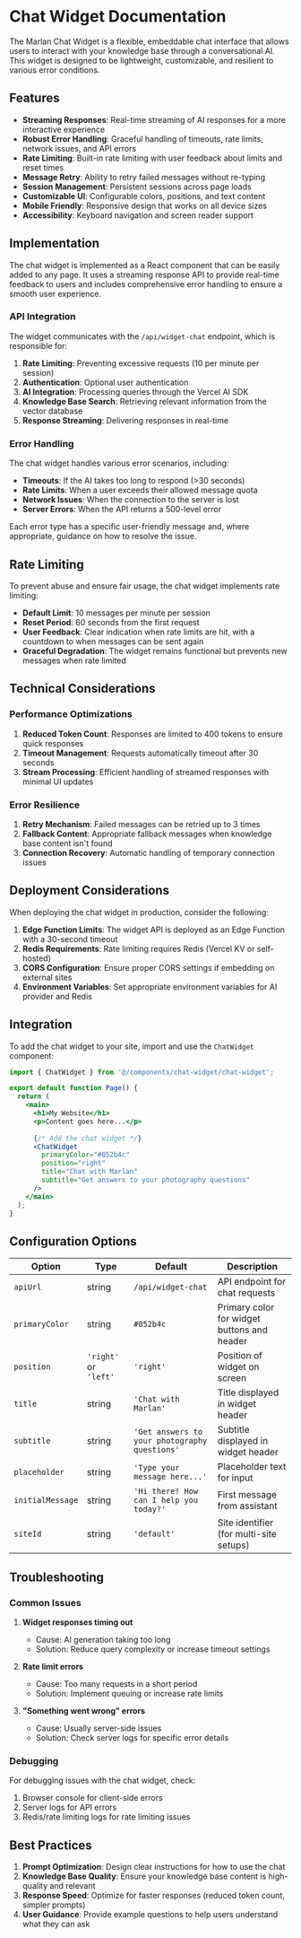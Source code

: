 # Chat Widget Documentation

The Marlan Chat Widget is a flexible, embeddable chat interface that allows users to interact with your knowledge base through a conversational AI. This widget is designed to be lightweight, customizable, and resilient to various error conditions.

## Features

- **Streaming Responses**: Real-time streaming of AI responses for a more interactive experience
- **Robust Error Handling**: Graceful handling of timeouts, rate limits, network issues, and API errors
- **Rate Limiting**: Built-in rate limiting with user feedback about limits and reset times
- **Message Retry**: Ability to retry failed messages without re-typing
- **Session Management**: Persistent sessions across page loads
- **Customizable UI**: Configurable colors, positions, and text content
- **Mobile Friendly**: Responsive design that works on all device sizes
- **Accessibility**: Keyboard navigation and screen reader support

## Implementation

The chat widget is implemented as a React component that can be easily added to any page. It uses a streaming response API to provide real-time feedback to users and includes comprehensive error handling to ensure a smooth user experience.

### API Integration

The widget communicates with the `/api/widget-chat` endpoint, which is responsible for:

1. **Rate Limiting**: Preventing excessive requests (10 per minute per session)
2. **Authentication**: Optional user authentication
3. **AI Integration**: Processing queries through the Vercel AI SDK
4. **Knowledge Base Search**: Retrieving relevant information from the vector database
5. **Response Streaming**: Delivering responses in real-time

### Error Handling

The chat widget handles various error scenarios, including:

- **Timeouts**: If the AI takes too long to respond (>30 seconds)
- **Rate Limits**: When a user exceeds their allowed message quota
- **Network Issues**: When the connection to the server is lost
- **Server Errors**: When the API returns a 500-level error

Each error type has a specific user-friendly message and, where appropriate, guidance on how to resolve the issue.

## Rate Limiting

To prevent abuse and ensure fair usage, the chat widget implements rate limiting:

- **Default Limit**: 10 messages per minute per session
- **Reset Period**: 60 seconds from the first request
- **User Feedback**: Clear indication when rate limits are hit, with a countdown to when messages can be sent again
- **Graceful Degradation**: The widget remains functional but prevents new messages when rate limited

## Technical Considerations

### Performance Optimizations

1. **Reduced Token Count**: Responses are limited to 400 tokens to ensure quick responses
2. **Timeout Management**: Requests automatically timeout after 30 seconds
3. **Stream Processing**: Efficient handling of streamed responses with minimal UI updates

### Error Resilience

1. **Retry Mechanism**: Failed messages can be retried up to 3 times
2. **Fallback Content**: Appropriate fallback messages when knowledge base content isn't found
3. **Connection Recovery**: Automatic handling of temporary connection issues

## Deployment Considerations

When deploying the chat widget in production, consider the following:

1. **Edge Function Limits**: The widget API is deployed as an Edge Function with a 30-second timeout
2. **Redis Requirements**: Rate limiting requires Redis (Vercel KV or self-hosted)
3. **CORS Configuration**: Ensure proper CORS settings if embedding on external sites
4. **Environment Variables**: Set appropriate environment variables for AI provider and Redis

## Integration

To add the chat widget to your site, import and use the `ChatWidget` component:

```jsx
import { ChatWidget } from '@/components/chat-widget/chat-widget';

export default function Page() {
  return (
    <main>
      <h1>My Website</h1>
      <p>Content goes here...</p>
      
      {/* Add the chat widget */}
      <ChatWidget 
        primaryColor="#052b4c"
        position="right"
        title="Chat with Marlan"
        subtitle="Get answers to your photography questions"
      />
    </main>
  );
}
```

## Configuration Options

| Option | Type | Default | Description |
|--------|------|---------|-------------|
| `apiUrl` | string | `/api/widget-chat` | API endpoint for chat requests |
| `primaryColor` | string | `#052b4c` | Primary color for widget buttons and header |
| `position` | `'right'` or `'left'` | `'right'` | Position of widget on screen |
| `title` | string | `'Chat with Marlan'` | Title displayed in widget header |
| `subtitle` | string | `'Get answers to your photography questions'` | Subtitle displayed in widget header |
| `placeholder` | string | `'Type your message here...'` | Placeholder text for input |
| `initialMessage` | string | `'Hi there! How can I help you today?'` | First message from assistant |
| `siteId` | string | `'default'` | Site identifier (for multi-site setups) |

## Troubleshooting

### Common Issues

1. **Widget responses timing out**
   - Cause: AI generation taking too long
   - Solution: Reduce query complexity or increase timeout settings

2. **Rate limit errors**
   - Cause: Too many requests in a short period
   - Solution: Implement queuing or increase rate limits

3. **"Something went wrong" errors**
   - Cause: Usually server-side issues
   - Solution: Check server logs for specific error details

### Debugging

For debugging issues with the chat widget, check:

1. Browser console for client-side errors
2. Server logs for API errors
3. Redis/rate limiting logs for rate limiting issues

## Best Practices

1. **Prompt Optimization**: Design clear instructions for how to use the chat
2. **Knowledge Base Quality**: Ensure your knowledge base content is high-quality and relevant
3. **Response Speed**: Optimize for faster responses (reduced token count, simpler prompts)
4. **User Guidance**: Provide example questions to help users understand what they can ask 